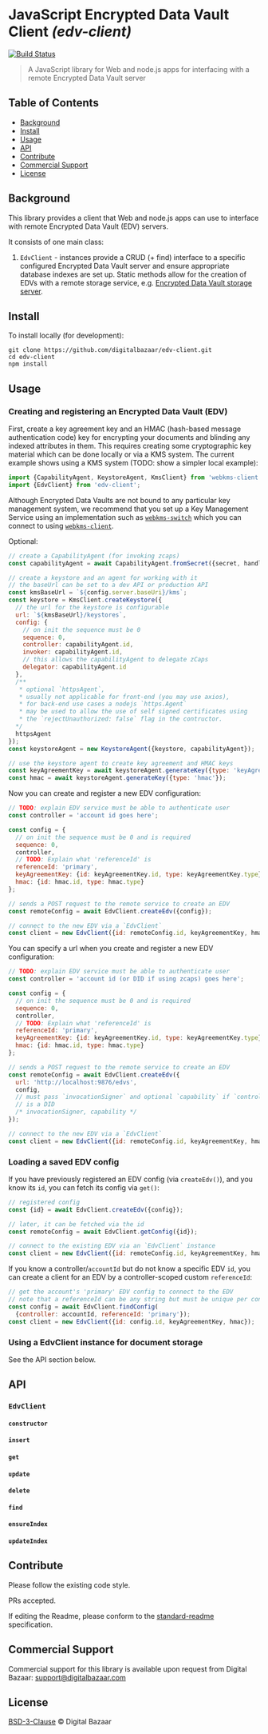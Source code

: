 # JavaScript Encrypted Data Vault Client _(edv-client)_

[![Build Status](https://travis-ci.org/digitalbazaar/edv-client.png?branch=master)](https://travis-ci.org/digitalbazaar/edv-client)

> A JavaScript library for Web and node.js apps for interfacing with a remote
> Encrypted Data Vault server

## Table of Contents

- [Background](#background)
- [Install](#install)
- [Usage](#usage)
- [API](#api)
- [Contribute](#contribute)
- [Commercial Support](#commercial-support)
- [License](#license)

## Background

This library provides a client that Web and node.js apps can use to interface
with remote Encrypted Data Vault (EDV) servers.

It consists of one main class:

1. `EdvClient` - instances provide a CRUD (+ find) interface to a specific
  configured Encrypted Data Vault server and ensure appropriate database
  indexes are set up. Static methods allow for the creation of EDVs with a
  remote storage service, e.g.
    [Encrypted Data Vault storage server](https://github.com/digitalbazaar/bedrock-data-hub-storage).

## Install

To install locally (for development):

```
git clone https://github.com/digitalbazaar/edv-client.git
cd edv-client
npm install
```

## Usage

### Creating and registering an Encrypted Data Vault (EDV)

First, create a key agreement key and an HMAC (hash-based message authentication
code) key for encrypting your documents and blinding any indexed attributes in
them. This requires creating some cryptographic key material which can be done
locally or via a KMS system. The current example shows using a KMS system
(TODO: show a simpler local example):

```js
import {CapabilityAgent, KeystoreAgent, KmsClient} from 'webkms-client';
import {EdvClient} from 'edv-client';

```
Although Encrypted Data Vaults are not bound to any particular key management
system, we recommend that you set up a Key Management Service using an
implementation such as
[`webkms-switch`](https://github.com/digitalbazaar/webkms-switch)
which you can connect to using
[`webkms-client`](https://github.com/digitalbazaar/webkms-client).

Optional:

```js
// create a CapabilityAgent (for invoking zcaps)
const capabilityAgent = await CapabilityAgent.fromSecret({secret, handle});

// create a keystore and an agent for working with it
// the baseUrl can be set to a dev API or production API
const kmsBaseUrl = `${config.server.baseUri}/kms`;
const keystore = KmsClient.createKeystore({
  // the url for the keystore is configurable
  url: `${kmsBaseUrl}/keystores`,
  config: {
    // on init the sequence must be 0
    sequence: 0,
    controller: capabilityAgent.id,
    invoker: capabilityAgent.id,
    // this allows the capabilityAgent to delegate zCaps
    delegator: capabilityAgent.id
  },
  /**
   * optional `httpsAgent`,
   * usually not applicable for front-end (you may use axios),
   * for back-end use cases a nodejs `https.Agent`
   * may be used to allow the use of self signed certificates using
   * the `rejectUnauthorized: false` flag in the contructor.
  */
  httpsAgent
});
const keystoreAgent = new KeystoreAgent({keystore, capabilityAgent});

// use the keystore agent to create key agreement and HMAC keys
const keyAgreementKey = await keystoreAgent.generateKey({type: 'keyAgreement'});
const hmac = await keystoreAgent.generateKey({type: 'hmac'});
```

Now you can create and register a new EDV configuration:

```js
// TODO: explain EDV service must be able to authenticate user
const controller = 'account id goes here';

const config = {
  // on init the sequence must be 0 and is required
  sequence: 0,
  controller,
  // TODO: Explain what 'referenceId' is
  referenceId: 'primary',
  keyAgreementKey: {id: keyAgreementKey.id, type: keyAgreementKey.type},
  hmac: {id: hmac.id, type: hmac.type}
};

// sends a POST request to the remote service to create an EDV
const remoteConfig = await EdvClient.createEdv({config});

// connect to the new EDV via a `EdvClient`
const client = new EdvClient({id: remoteConfig.id, keyAgreementKey, hmac});
```

You can specify a url when you create and register a new EDV configuration:

```js
// TODO: explain EDV service must be able to authenticate user
const controller = 'account id (or DID if using zcaps) goes here';

const config = {
  // on init the sequence must be 0 and is required
  sequence: 0,
  controller,
  // TODO: Explain what 'referenceId' is
  referenceId: 'primary',
  keyAgreementKey: {id: keyAgreementKey.id, type: keyAgreementKey.type},
  hmac: {id: hmac.id, type: hmac.type}
};

// sends a POST request to the remote service to create an EDV
const remoteConfig = await EdvClient.createEdv({
  url: 'http://localhost:9876/edvs',
  config,
  // must pass `invocationSigner` and optional `capability` if `controller`
  // is a DID
  /* invocationSigner, capability */
});

// connect to the new EDV via a `EdvClient`
const client = new EdvClient({id: remoteConfig.id, keyAgreementKey, hmac});
```


### Loading a saved EDV config

If you have previously registered an EDV config (via `createEdv()`),
and you know its `id`, you can fetch its config via `get()`:

```js
// registered config
const {id} = await EdvClient.createEdv({config});

// later, it can be fetched via the id
const remoteConfig = await EdvClient.getConfig({id});

// connect to the existing EDV via an `EdvClient` instance
const client = new EdvClient({id: remoteConfig.id, keyAgreementKey, hmac});
```

If you know a controller/`accountId` but do not know a specific EDV `id`, you
can create a client for an EDV by a controller-scoped custom `referenceId`:

```js
// get the account's 'primary' EDV config to connect to the EDV
// note that a referenceId can be any string but must be unique per controller
const config = await EdvClient.findConfig(
  {controller: accountId, referenceId: 'primary'});
const client = new EdvClient({id: config.id, keyAgreementKey, hmac});
```

### Using a EdvClient instance for document storage

See the API section below.

## API

### `EdvClient`

#### `constructor`

#### `insert`

#### `get`

#### `update`

#### `delete`

#### `find`

#### `ensureIndex`

#### `updateIndex`

## Contribute

Please follow the existing code style.

PRs accepted.

If editing the Readme, please conform to the
[standard-readme](https://github.com/RichardLitt/standard-readme) specification.

## Commercial Support

Commercial support for this library is available upon request from
Digital Bazaar: support@digitalbazaar.com

## License

[BSD-3-Clause](LICENSE.md) © Digital Bazaar
